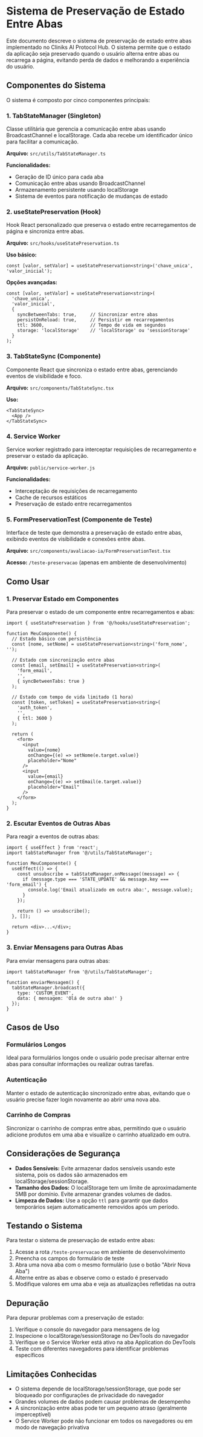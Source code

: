 # Sistema de Preservação de Estado Entre Abas

Este documento descreve o sistema de preservação de estado entre abas implementado no Cliniks AI Protocol Hub. O sistema permite que o estado da aplicação seja preservado quando o usuário alterna entre abas ou recarrega a página, evitando perda de dados e melhorando a experiência do usuário.

## Componentes do Sistema

O sistema é composto por cinco componentes principais:

### 1. TabStateManager (Singleton)

Classe utilitária que gerencia a comunicação entre abas usando BroadcastChannel e localStorage. Cada aba recebe um identificador único para facilitar a comunicação.

**Arquivo:** `src/utils/TabStateManager.ts`

**Funcionalidades:**
- Geração de ID único para cada aba
- Comunicação entre abas usando BroadcastChannel
- Armazenamento persistente usando localStorage
- Sistema de eventos para notificação de mudanças de estado

### 2. useStatePreservation (Hook)

Hook React personalizado que preserva o estado entre recarregamentos de página e sincroniza entre abas.

**Arquivo:** `src/hooks/useStatePreservation.ts`

**Uso básico:**
```tsx
const [valor, setValor] = useStatePreservation<string>('chave_unica', 'valor_inicial');
```

**Opções avançadas:**
```tsx
const [valor, setValor] = useStatePreservation<string>(
  'chave_unica',
  'valor_inicial',
  {
    syncBetweenTabs: true,     // Sincronizar entre abas
    persistOnReload: true,     // Persistir em recarregamentos
    ttl: 3600,                 // Tempo de vida em segundos
    storage: 'localStorage'    // 'localStorage' ou 'sessionStorage'
  }
);
```

### 3. TabStateSync (Componente)

Componente React que sincroniza o estado entre abas, gerenciando eventos de visibilidade e foco.

**Arquivo:** `src/components/TabStateSync.tsx`

**Uso:**
```tsx
<TabStateSync>
  <App />
</TabStateSync>
```

### 4. Service Worker

Service worker registrado para interceptar requisições de recarregamento e preservar o estado da aplicação.

**Arquivo:** `public/service-worker.js`

**Funcionalidades:**
- Interceptação de requisições de recarregamento
- Cache de recursos estáticos
- Preservação de estado entre recarregamentos

### 5. FormPreservationTest (Componente de Teste)

Interface de teste que demonstra a preservação de estado entre abas, exibindo eventos de visibilidade e conexões entre abas.

**Arquivo:** `src/components/avaliacao-ia/FormPreservationTest.tsx`

**Acesso:** `/teste-preservacao` (apenas em ambiente de desenvolvimento)

## Como Usar

### 1. Preservar Estado em Componentes

Para preservar o estado de um componente entre recarregamentos e abas:

```tsx
import { useStatePreservation } from '@/hooks/useStatePreservation';

function MeuComponente() {
  // Estado básico com persistência
  const [nome, setNome] = useStatePreservation<string>('form_nome', '');
  
  // Estado com sincronização entre abas
  const [email, setEmail] = useStatePreservation<string>(
    'form_email',
    '',
    { syncBetweenTabs: true }
  );
  
  // Estado com tempo de vida limitado (1 hora)
  const [token, setToken] = useStatePreservation<string>(
    'auth_token',
    '',
    { ttl: 3600 }
  );
  
  return (
    <form>
      <input
        value={nome}
        onChange={(e) => setNome(e.target.value)}
        placeholder="Nome"
      />
      <input
        value={email}
        onChange={(e) => setEmail(e.target.value)}
        placeholder="Email"
      />
    </form>
  );
}
```

### 2. Escutar Eventos de Outras Abas

Para reagir a eventos de outras abas:

```tsx
import { useEffect } from 'react';
import tabStateManager from '@/utils/TabStateManager';

function MeuComponente() {
  useEffect(() => {
    const unsubscribe = tabStateManager.onMessage((message) => {
      if (message.type === 'STATE_UPDATE' && message.key === 'form_email') {
        console.log('Email atualizado em outra aba:', message.value);
      }
    });
    
    return () => unsubscribe();
  }, []);
  
  return <div>...</div>;
}
```

### 3. Enviar Mensagens para Outras Abas

Para enviar mensagens para outras abas:

```tsx
import tabStateManager from '@/utils/TabStateManager';

function enviarMensagem() {
  tabStateManager.broadcast({
    type: 'CUSTOM_EVENT',
    data: { mensagem: 'Olá de outra aba!' }
  });
}
```

## Casos de Uso

### Formulários Longos

Ideal para formulários longos onde o usuário pode precisar alternar entre abas para consultar informações ou realizar outras tarefas.

### Autenticação

Manter o estado de autenticação sincronizado entre abas, evitando que o usuário precise fazer login novamente ao abrir uma nova aba.

### Carrinho de Compras

Sincronizar o carrinho de compras entre abas, permitindo que o usuário adicione produtos em uma aba e visualize o carrinho atualizado em outra.

## Considerações de Segurança

- **Dados Sensíveis:** Evite armazenar dados sensíveis usando este sistema, pois os dados são armazenados em localStorage/sessionStorage.
- **Tamanho dos Dados:** O localStorage tem um limite de aproximadamente 5MB por domínio. Evite armazenar grandes volumes de dados.
- **Limpeza de Dados:** Use a opção `ttl` para garantir que dados temporários sejam automaticamente removidos após um período.

## Testando o Sistema

Para testar o sistema de preservação de estado entre abas:

1. Acesse a rota `/teste-preservacao` em ambiente de desenvolvimento
2. Preencha os campos do formulário de teste
3. Abra uma nova aba com o mesmo formulário (use o botão "Abrir Nova Aba")
4. Alterne entre as abas e observe como o estado é preservado
5. Modifique valores em uma aba e veja as atualizações refletidas na outra

## Depuração

Para depurar problemas com a preservação de estado:

1. Verifique o console do navegador para mensagens de log
2. Inspecione o localStorage/sessionStorage no DevTools do navegador
3. Verifique se o Service Worker está ativo na aba Application do DevTools
4. Teste com diferentes navegadores para identificar problemas específicos

## Limitações Conhecidas

- O sistema depende de localStorage/sessionStorage, que pode ser bloqueado por configurações de privacidade do navegador
- Grandes volumes de dados podem causar problemas de desempenho
- A sincronização entre abas pode ter um pequeno atraso (geralmente imperceptível)
- O Service Worker pode não funcionar em todos os navegadores ou em modo de navegação privativa
